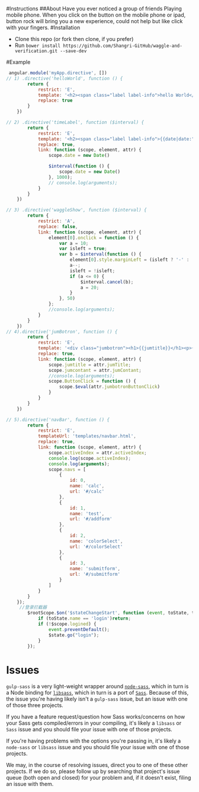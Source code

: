 #Instructions
##About
Have you ever noticed a group of friends Playing mobile phone. When you click on the button on the mobile phone or ipad, button rock will bring you a new experience, could not help but like click with your fingers.
#Installation
 - Clone this repo (or fork then clone, if you prefer)
  - Run `bower install https://github.com/Shangri-GitHub/waggle-and-verification.git --save-dev`

#Example

```javascript
 angular.module('myApp.directive', [])
// 1) .directive('helloWorld', function () {
        return {
            restrict: 'E',
            template: '<h2><span class="label label-info">hello World</span></h2>',
            replace: true
        }
    })

// 2) .directive('timeLabel', function ($interval) {
        return {
            restrict: 'E',
            template: '<h2><span class="label label-info">{{date|date:"yyyy-MM-dd hh-mm-ss"}}</span></h2>',
            replace: true,
            link: function (scope, element, attr) {
                scope.date = new Date()

                $interval(function () {
                    scope.date = new Date()
                }, 1000);
                // console.log(arguments);
            }
        }
    })

// 3) .directive('waggleShow', function ($interval) {
        return {
            restrict: 'A',
            replace: false,
            link: function (scope, element, attr) {
                element[0].onclick = function () {
                    var a = 10;
                    var isleft = true;
                    var b = $interval(function () {
                        element[0].style.marginLeft = (isleft ? '-' : '') + a + 'px';
                        a--;
                        isleft = !isleft;
                        if (a <= 0) {
                            $interval.cancel(b);
                            a = 20;
                        }
                    }, 50)
                };
                //console.log(arguments);
            }
        }
    })
// 4).directive('jumBotron', function () {
        return {
            restrict: 'E',
            template: '<div class="jumbotron"><h1>{{jumtitle}}</h1><p>{{jumcontant}}</p><p><a ng-click="ButtonClick()" class="btn btn-primary btn-lg" href="#" role="button">按钮</a></p></div>',
            replace: true,
            link: function (scope, element, attr) {
                scope.jumtitle = attr.jumTitle;
                scope.jumcontant = attr.jumContant;
                //console.log(arguments);
                scope.ButtonClick = function () {
                    scope.$eval(attr.jumbotronButtonClick)
                }
            }
        }
    })

// 5).directive('navBar', function () {
        return {
            restrict: 'E',
            templateUrl: 'templates/navbar.html',
            replace: true,
            link: function (scope, element, attr) {
                scope.activeIndex = attr.activeIndex;
                console.log(scope.activeIndex);
                console.log(arguments);
                scope.navs = [
                    {
                        id: 0,
                        name: 'calc',
                        url: '#/calc'
                    },
                    {
                        id: 1,
                        name: 'test',
                        url: '#/addform'
                    },
                    {
                        id: 2,
                        name: 'colorSelect',
                        url: '#/colorSelect'
                    },
                    {
                        id: 3,
                        name: 'submitform',
                        url: '#/submitform'
                    }
                ]
            }
        }
    });
     //登录拦截器
        $rootScope.$on('$stateChangeStart', function (event, toState, toParams, fromState, fromParams) {
            if (toState.name == 'login')return;
            if (!$scope.logined) {
                event.preventDefault();
                $state.go("login");
            }
        });
```
 
# Issues

`gulp-sass` is a very light-weight wrapper around [`node-sass`](https://github.com/sass/node-sass), which in turn is a Node binding for [`libsass`](https://github.com/sass/libsass), which in turn is a port of [`Sass`](https://github.com/sass/sass). Because of this, the issue you're having likely isn't a `gulp-sass` issue, but an issue with one of those three projects.

If you have a feature request/question how Sass works/concerns on how your Sass gets compiled/errors in your compiling, it's likely a `libsass` or `Sass` issue and you should file your issue with one of those projects.

If you're having problems with the options you're passing in, it's likely a `node-sass` or `libsass` issue and you should file your issue with one of those projects.

We may, in the course of resolving issues, direct you to one of these other projects. If we do so, please follow up by searching that project's issue queue (both open and closed) for your problem and, if it doesn't exist, filing an issue with them.
